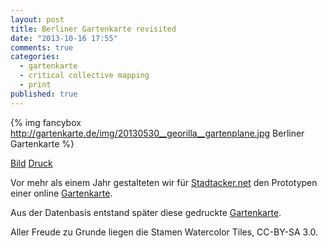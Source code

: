 ```yaml
---
layout: post
title: Berliner Gartenkarte revisited
date: "2013-10-16 17:55"
comments: true
categories: 
  - gartenkarte
  - critical collective mapping
  - print
published: true
---
```


{% img fancybox http://gartenkarte.de/img/20130530__georilla__gartenplane.jpg Berliner Gartenkarte %}

<div class="row">
	<div class="col-lg-3">
		<div class="well well-sm gaka-dwnld">
			<span class="glyphicon glyphicon-download"></span> <a class="btn btn-success" href="http://gartenkarte.de/img/20130530__georilla__gartenplane.jpg" data-toggle="tooltip" data-placement="bottom" title="JPG 3MB">Bild</a> <a class="btn btn-danger" href="http://gartenkarte.de/dl/20130530__georilla__gartenplane.pdf" data-toggle="tooltip" data-placement="bottom" title="PDF 125MB">Druck</a>
		</div>
	</div>
</div>

<!--more-->

Vor mehr als einem Jahr gestalteten wir für [Stadtacker.net](http://stadtacker.net/) den Prototypen einer online [Gartenkarte](http://gartenkarte.de/).

Aus der Datenbasis entstand später diese gedruckte [Gartenkarte](http://gartenkarte.de/gartenplane/).

Aller Freude zu Grunde liegen die Stamen Watercolor Tiles, CC-BY-SA 3.0.